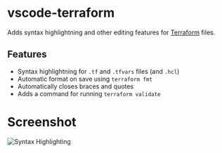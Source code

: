 # vscode-terraform

Adds syntax highlightning and other editing features for [Terraform](https://www.terraform.io/) files.

## Features

- Syntax highlightning for `.tf` and `.tfvars` files (and `.hcl`)
- Automatic format on save using `terraform fmt`
- Automatically closes braces and quotes
- Adds a command for running `terraform validate`

# Screenshot

![Syntax Highlighting](https://raw.githubusercontent.com/mauve/vscode-terraform/master/images/screenshot.png)